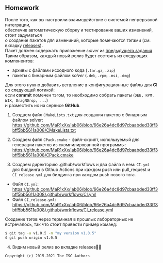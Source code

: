 ## Homework

После того, как вы настроили взаимодействие с системой непрерывной интеграции,</br>
обеспечив автоматическую сборку и тестирование ваших изменений, стоит задуматься</br>
о создание пакетов для измениний, которые помечаются тэгами (см. вкладку [releases](https://github.com/tp-labs/lab06/releases)).</br>
Пакет должен содержать приложение _solver_ из [предыдущего задания](https://github.com/tp-labs/lab03#задание-1)
Таким образом, каждый новый релиз будет состоять из следующих компонентов:
- архивы с файлами исходного кода (`.tar.gz`, `.zip`)
- пакеты с бинарным файлом _solver_ (`.deb`, `.rpm`, `.msi`, `.dmg`)

Для этого нужно добавить ветвление в конфигурационные файлы для **CI** со следующей логикой:</br>
если **commit** помечен тэгом, то необходимо собрать пакеты (`DEB, RPM, WIX, DragNDrop, ...`) </br>
и разместить их на сервисе **GitHub**.

1. Создаем файл `CMakeLists.txt` для создания пакетов с бинарным файлом solver: https://github.com/MaR1xXx/lab06/blob/96e26a4dc8d97cbaabded33ff3bff5bb5611a008/CMakeLists.txt
 
2. Создаем файл `CPack.cmake` - файл-скрипт, используемый для генерации пакетов из скомпилированной программы: https://github.com/MaR1xXx/lab06/blob/96e26a4dc8d97cbaabded33ff3bff5bb5611a008/CPack.cmake
 
3. Создаем директорию .github/workflows и два файла в нем: `CI.yml` для билдинга в Github Actions при каждом push или pull_request и `CI_release.yml` для билдинга при каждом push нового тэга. 
 
 - Файл `CI.yml`: https://github.com/MaR1xXx/lab06/blob/96e26a4dc8d97cbaabded33ff3bff5bb5611a008/.github/workflows/CI.yml
 - Файл `CI_release.yml`: https://github.com/MaR1xXx/lab06/blob/96e26a4dc8d97cbaabded33ff3bff5bb5611a008/.github/workflows/CI_release.yml
 
 Создание тэгов через терминал в прошлых лабораторных не встречалось, так что стоит привести пример команд:
 
```sh
$ git tag -a v1.0.5 -m "my version v1.0.5"
$ git push origin v1.0.5
```

4. Видим новый релиз во вкладке releases👍🏿

```
Copyright (c) 2015-2021 The ISC Authors
```
